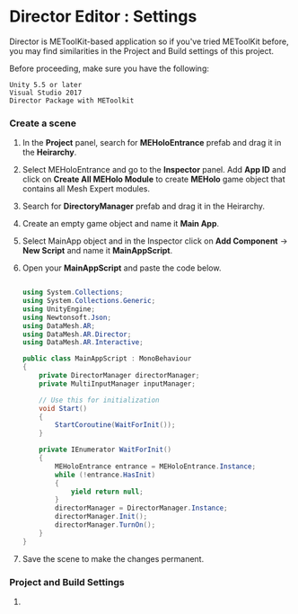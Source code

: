 









# Director Editor : Settings 

Director is METoolKit-based application so if you've tried METoolKit before, you may find similarities in the Project and Build settings of this project. 

Before proceeding, make sure you have the following: 

```
Unity 5.5 or later
Visual Studio 2017
Director Package with METoolkit
```

### Create a scene

1. In the **Project** panel, search for **MEHoloEntrance** prefab and drag it in the **Heirarchy**. 

2. Select MEHoloEntrance and go to the **Inspector** panel.  Add **App ID** and click on **Create All MEHolo Module** to create **MEHolo** game object that contains all Mesh Expert modules. 

3. Search for **DirectoryManager** prefab and drag it in the Heirarchy. 

4. Create an empty game object and name it **Main App**. 

5. Select MainApp object and in the Inspector click on **Add Component** -> **New Script** and name it **MainAppScript**.

6. Open your **MainAppScript** and paste the code below.

   ```c#

   using System.Collections;
   using System.Collections.Generic;
   using UnityEngine;
   using Newtonsoft.Json;
   using DataMesh.AR;
   using DataMesh.AR.Director;
   using DataMesh.AR.Interactive;

   public class MainAppScript : MonoBehaviour
   {
       private DirectorManager directorManager;
       private MultiInputManager inputManager;

       // Use this for initialization
       void Start()
       {
           StartCoroutine(WaitForInit());
       }

       private IEnumerator WaitForInit()
       {
           MEHoloEntrance entrance = MEHoloEntrance.Instance;
           while (!entrance.HasInit)
           {
               yield return null;
           }
           directorManager = DirectorManager.Instance;
           directorManager.Init();
           directorManager.TurnOn();
       }
   }
   ```

7. Save the scene to make the changes permanent. 

### Project and Build Settings

1. ​